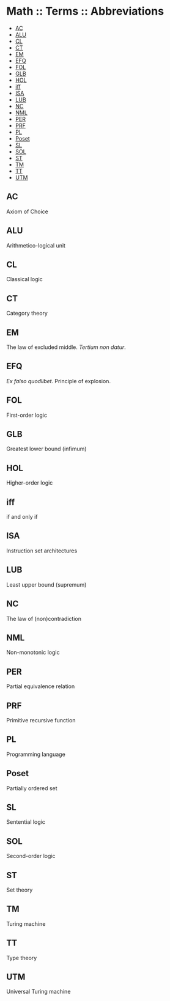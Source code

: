 # Math :: Terms :: Abbreviations

<!-- TOC -->

- [AC](#ac)
- [ALU](#alu)
- [CL](#cl)
- [CT](#ct)
- [EM](#em)
- [EFQ](#efq)
- [FOL](#fol)
- [GLB](#glb)
- [HOL](#hol)
- [iff](#iff)
- [ISA](#isa)
- [LUB](#lub)
- [NC](#nc)
- [NML](#nml)
- [PER](#per)
- [PRF](#prf)
- [PL](#pl)
- [Poset](#poset)
- [SL](#sl)
- [SOL](#sol)
- [ST](#st)
- [TM](#tm)
- [TT](#tt)
- [UTM](#utm)

<!-- /TOC -->


## AC
Axiom of Choice

## ALU
Arithmetico-logical unit

## CL
Classical logic

## CT
Category theory

## EM
The law of excluded middle. _Tertium non datur_.

## EFQ
_Ex falso quodlibet_. Principle of explosion.

## FOL
First-order logic

## GLB
Greatest lower bound (infimum)

## HOL
Higher-order logic

## iff
if and only if

## ISA
Instruction set architectures

## LUB
Least upper bound (supremum)

## NC
The law of (non)contradiction

## NML
Non-monotonic logic

## PER
Partial equivalence relation

## PRF
Primitive recursive function

## PL
Programming language

## Poset
Partially ordered set

## SL
Sentential logic

## SOL
Second-order logic

## ST
Set theory

## TM
Turing machine

## TT
Type theory

## UTM
Universal Turing machine
